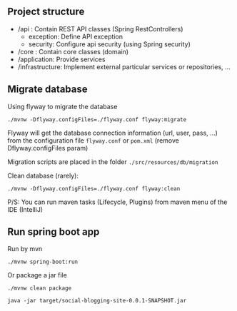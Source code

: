 ## Project structure

* /api : Contain REST API classes (Spring RestControllers)
  * exception: Define API exception
  * security: Configure api security (using Spring security)
* /core : Contain core classes (domain)
* /application: Provide services
* /infrastructure: Implement external particular services or repositories, ...

## Migrate database

Using flyway to migrate the database

`./mvnw -Dflyway.configFiles=./flyway.conf flyway:migrate`

Flyway will get the database connection information (url, user, pass, ...) from the configuration file `flyway.conf`
or `pom.xml` (remove Dflyway.configFiles param)

Migration scripts are placed in the folder `./src/resources/db/migration`

Clean database (rarely):

`./mvnw -Dflyway.configFiles=./flyway.conf flyway:clean`

P/S: You can run maven tasks (Lifecycle, Plugins) from maven menu of the IDE (IntelliJ)

## Run spring boot app

Run by mvn

`./mvnw spring-boot:run`

Or package a jar file

`./mvnw clean package`

`java -jar target/social-blogging-site-0.0.1-SNAPSHOT.jar`

